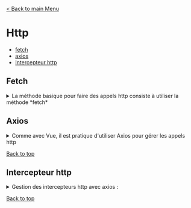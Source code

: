 

[< Back to main Menu](https://github.com/gsoulie/react-resources/blob/master/react-presentation.md)    

# Http

* [fetch](#fetch)     
* [axios](#axios)    
* [Intercepteur http](#intercepteur-http)     

## Fetch

<details>
	<summary>La méthode basique pour faire des appels http consiste à utiliser la méthode *fetch*</summary>

 
````tsx
type Post = {
    title: string;
    message: string;
}
async fetchData<T>(url: string) => {
    const response = await  fetch(url, { method: 'GET' });
    if(!response.ok) {
	throw { message: 'Failed to fetch posts', status: 500 };
	return null;
    }
    return response.json() as T;
}

const Component = () => {
    const [posts, setPosts] = useState<Post[]>([]);
    useEffect(() => {
        fetchData<Post>('/api/posts')
	.then((json) => {
	    ...
	    setPosts(json)
	})
    }, [])
}
````

````typescript
const res = await fetch('/user', {
  headers: {
    // ✅ If we are sending serialized JSON, we should set the Content-Type:
    'Content-Type': 'application/json'
  },
  method: 'POST',
  body: JSON.stringify({ name: 'Steve Sewell', company: 'Builder.io' })
})
````

</details>

## Axios

<details>
	<summary>Comme avec Vue, il est pratique d'utiliser Axios pour gérer les appels http</summary>

 
````npm i axios````

````tsx
export const UserList = () => {

	const [users, setUsers] = useState<any[]>([]);
	const [err, setError] = useState(null);
	
	async function fetchUsers() {
		try {
		  axios.get('https://dummyjson.com/users')
			.then(res => {
			  setUsers(res.data.users);
			  setError(null);
			})
			.catch(e => {
			  setUsers([]);
			  setError(e.message);
			});
		} catch (e) {
		  console.log('error over here');
		  setError(e);
		}
	}

	useEffect(() => {
		fetchUsers();
	}, []);
}
````

<details>
	### Helper Axios
	
	<summary>Exemple de Helper basé sur axios</summary>

 ````typescript
import axios from 'axios';

const api = axios.create({
  baseURL: 'https://api.example.com/',
});

// Function to handle API errors
const handleError = (error) => {
  if (error.response) {
    // The request was made and the server responded with a status code outside the 2xx range
    console.error(error.response.data);
    console.error(error.response.status);
    console.error(error.response.headers);
  } else if (error.request) {
    // The request was made but no response was received
    console.error(error.request);
  } else {
    // Something happened in setting up the request that triggered an Error
    console.error('Error', error.message);
  }
  console.error(error.config);
};

export default class ApiService {
  static async get(path) {
    try {
      const response = await api.get(path);
      return response.data;
    } catch (error) {
      handleError(error);
    }
  }

  static async post(path, payload) {
    try {
      const response = await api.post(path, payload);
      return response.data;
    } catch (error) {
      handleError(error);
    }
  }

  static async put(path, payload) {
    try {
      const response = await api.put(path, payload);
      return response.data;
    } catch (error) {
      handleError(error);
    }
  }

  static async delete(path) {
    try {
      const response = await api.delete(path);
      return response.data;
    } catch (error) {
      handleError(error);
    }
  }
}
````

**Utilisation**

````typescript
import ApiService from './ApiService';

const fetchData = async () => {
  const data = await ApiService.get('/data');
  return data;
};
````
</details>

</details>

[Back to top](#http)     

## Intercepteur http

<details>
	<summary>Gestion des intercepteurs http avec axios :</summary>

 *httpInterceptor.ts*

````typescript
import axios from 'axios';

// Intercepteur de requête : permet de modifier les en-têtes par exemple
export const requestInterceptor = () => {

  axios.interceptors.request.use(
    (request) => {
      console.log('axios interception', request);
      const token = '<access_token>'//localStorageService.getAccessToken()
      if (token) {
        request.headers['Authorization'] = 'Bearer ' + token
      }
      // config.headers['Content-Type'] = 'application/json';
      return request;
    },
    (error) => {
      Promise.reject(error)
    }
  )
}

// Intercepteur de réponse : permet de gérer les codes retours
export const responseInterceptor = () => {
  axios.interceptors.response.use(
    (response) => {
      return response;
    },
    (error) => {
 
      // -- Gérer le retry --
      // if (error.config && error.response && error.response.status === 401) {
      //   return updateToken().then((token) => {
      //     error.config.headers.xxxx <= set the token
      //     return axios.request(config);
      //   });
      // }
      
      if (error?.response?.status === 404) {
        // Not found
        throw new Error(error?.message);
      }
      if (error?.response?.statuse === 401) {

        // Non autorisé, redirection login etc...

        return alert('UNAUTHORIZED');
      }

      throw new Error(error?.message);
    }

  )
}
````

Appel depuis le *main.tsx*

*main.tsx*

````tsx
import { responseInterceptor, requestInterceptor } from './shared/hooks/httpInterceptor.interceptor';

requestInterceptor();
responseInterceptor();

ReactDOM.createRoot(document.getElementById('root') as HTMLElement).render(
<BrowserRouter>
    <App />
</BrowserRouter>    
)
````

<details>
	### Interceptor Axios vs Fetch classique
	
	<summary>Interceptor Axios vs Fetch classique</summary>

 *Interceptor Axios*

````typescript
import axios from "axios";

// Créez une instance d'Axios avec une configuration par défaut
const instance = axios.create({
  baseURL: "http://localhost:3000",
});

// Ajouter un interceptor pour injecter le bearer token dans le header de chaque requête
instance.interceptors.request.use((config) => {
  // Récupérer le token depuis localStorage, ou tout autre endroit où vous l'avez stocké
  const token = localStorage.getItem("token");

  // Si un token existe, ajoutez-le dans le header de la requête
  if (token) {
    config.headers.Authorization = `Bearer ${token}`;
  }

  return config;
});

export default instance;

````

*Interceptor Fetch*

````typescript
function fetchWithAuth(url, options) {
  const token = localStorage.getItem("token");
  const authHeaders = token ? { Authorization: `Bearer ${token}` } : {};
  const headers = Object.assign({}, authHeaders, options.headers || {});
  return fetch(url, { ...options, headers });
}


// Appel

fetchWithAuth("http://example.com/api/data")
  .then((response) => response.json())
  .then((data) => console.log(data))
  .catch((error) => console.error(error));
````
</details>

</details>
 







[Back to top](#http)     
